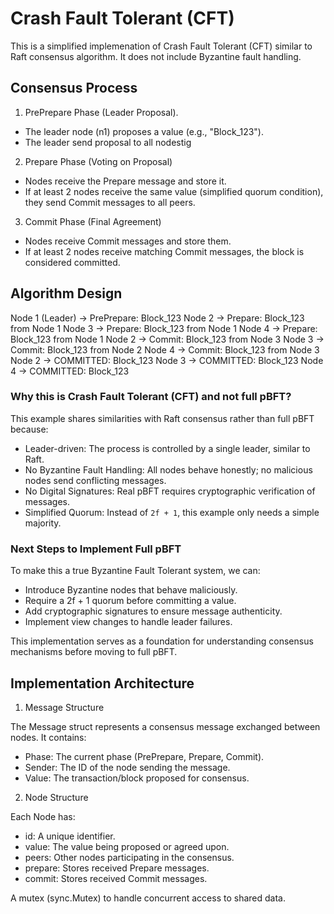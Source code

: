 # Crash Fault Tolerant (CFT)

This is a simplified implemenation of Crash Fault Tolerant (CFT) similar to Raft consensus algorithm. It does not include Byzantine fault handling.

## Consensus Process

1. PrePrepare Phase (Leader Proposal).

* The leader node (n1) proposes a value (e.g., "Block_123").
* The leader send proposal to all nodestig

2. Prepare Phase (Voting on Proposal)

* Nodes receive the Prepare message and store it.
* If at least 2 nodes receive the same value (simplified quorum condition), they send Commit messages to all peers.

3. Commit Phase (Final Agreement)

* Nodes receive Commit messages and store them.
* If at least 2 nodes receive matching Commit messages, the block is considered committed.

## Algorithm Design

Node 1 (Leader) -> PrePrepare: Block_123
Node 2 -> Prepare: Block_123 from Node 1
Node 3 -> Prepare: Block_123 from Node 1
Node 4 -> Prepare: Block_123 from Node 1
Node 2 -> Commit: Block_123 from Node 3
Node 3 -> Commit: Block_123 from Node 2
Node 4 -> Commit: Block_123 from Node 3
Node 2 -> COMMITTED: Block_123
Node 3 -> COMMITTED: Block_123
Node 4 -> COMMITTED: Block_123

### Why this is Crash Fault Tolerant (CFT) and not full pBFT?

This example shares similarities with Raft consensus rather than full pBFT because:

* Leader-driven: The process is controlled by a single leader, similar to Raft.
* No Byzantine Fault Handling: All nodes behave honestly; no malicious nodes send conflicting messages.
* No Digital Signatures: Real pBFT requires cryptographic verification of messages.
* Simplified Quorum: Instead of `2f + 1`, this example only needs a simple majority.

### Next Steps to Implement Full pBFT

To make this a true Byzantine Fault Tolerant system, we can:

* Introduce Byzantine nodes that behave maliciously.
* Require a 2f + 1 quorum before committing a value.
* Add cryptographic signatures to ensure message authenticity.
* Implement view changes to handle leader failures.

This implementation serves as a foundation for understanding consensus mechanisms before moving to full pBFT.

## Implementation Architecture

1. Message Structure

The Message struct represents a consensus message exchanged between nodes. It contains:

* Phase: The current phase (PrePrepare, Prepare, Commit).
* Sender: The ID of the node sending the message.
* Value: The transaction/block proposed for consensus.

2. Node Structure

Each Node has:

* id: A unique identifier.
* value: The value being proposed or agreed upon.
* peers: Other nodes participating in the consensus.
* prepare: Stores received Prepare messages.
* commit: Stores received Commit messages.

A mutex (sync.Mutex) to handle concurrent access to shared data.

